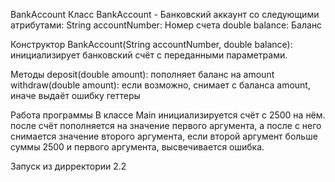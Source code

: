 BankAccount
Класс
BankAccount - Банковский аккаунт со следующими атрибутами:
String accountNumber: Номер счета
double balance: Баланс

Конструктор
 BankAccount(String accountNumber, double balance): инициализирует банковский счёт с переданными параметрами.

 Методы
 deposit(double amount): пополняет баланс на amount
 withdraw(double amount): если возможно, снимает с баланса amount, иначе выдаёт ошибку 
 геттеры

 Работа программы
 В классе Main инициализируется счёт с 2500 на нём. после счёт пополняется на значение первого аргумента,
 а после с него снимается значение второго аргумента, если второй аргумент больше суммы 2500 и первого аргумента, высвечивается ошибка.

 Запуск из дирректории 2.2
